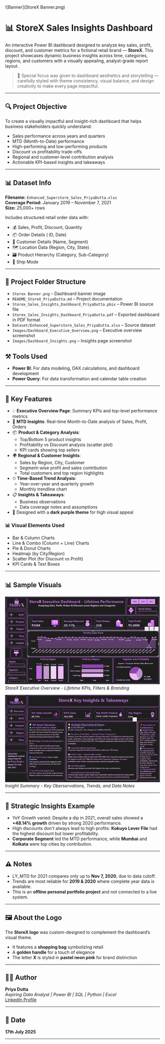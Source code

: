 ![Banner](StoreX Banner.png)
# 📊 StoreX Sales Insights Dashboard

An interactive Power BI dashboard designed to analyze key sales, profit, discount, and customer metrics for a fictional retail brand — **StoreX**. This project showcases dynamic business insights across time, categories, regions, and customers with a visually appealing, analyst-grade report layout.

> 🎨 Special focus was given to dashboard aesthetics and storytelling — carefully styled with theme consistency, visual balance, and design creativity to make every page impactful.

---

## 🔍 Project Objective

To create a visually impactful and insight-rich dashboard that helps business stakeholders quickly understand:

- Sales performance across years and quarters  
- MTD (Month-to-Date) performance  
- High-performing and low-performing products  
- Discount vs profitability trade-offs  
- Regional and customer-level contribution analysis  
- Actionable KPI-based insights and takeaways  

---

## 📊 Dataset Info

**Filename:** `Enhanced_Superstore_Sales_PriyaDutta.xlsx`  
**Coverage Period:** January 2019 – November 7, 2021  
**Size:** 25,000+ rows

Includes structured retail order data with:
- 💰 Sales, Profit, Discount, Quantity
- 📦 Order Details ( ID, Date)  
- 🧍 Customer Details (Name, Segment)  
- 🗺️ Location Data (Region, City, State)  
- 🗃️ Product Hierarchy (Category, Sub-Category)
- 🚢 Ship Mode
  
---

## 📁 Project Folder Structure

- `Storex Banner.png` – Dashboard banner image  
- `README_StoreX_PriyaDutta.md` – Project documentation  
- `Storex_Sales_Insights_Dashboard_PriyaDutta.pbix` – Power BI source file  
- `Storex_Sales_Insights_Dashboard_PriyaDutta.pdf` – Exported dashboard in PDF format  
- `Dataset/Enhanced_Superstore_Sales_PriyaDutta.xlsx` – Source dataset  
- `Images/Dashboard_Executive_Overview.png` – Executive overview screenshot  
- `Images/Dashboard_Insights.png` – Insights page screenshot  


## ⚒ Tools Used

- **Power BI**: For data modeling, DAX calculations, and dashboard development  
- **Power Query**: For data transformation and calendar table creation  

---

## 📌 Key Features

- 💡 **Executive Overview Page**: Summary KPIs and top-level performance metrics  
- 📅 **MTD Insights**: Real-time Month-to-Date analysis of Sales, Profit, Orders  
- 📦 **Product & Category Analysis**:  
  - Top/Bottom 5 product insights  
  - Profitability vs Discount analysis (scatter plot)  
  - KPI cards showing top sellers  
- 🌍 **Regional & Customer Insights**:  
  - Sales by Region, City, Customer  
  - Segment-wise profit and sales contribution  
  - Total customers and top region highlights  
- ⏱ **Time-Based Trend Analysis**:  
  - Year-over-year and quarterly growth  
  - Monthly trendline chart  
- 📋 **Insights & Takeaways**:  
  - Business observations  
  - Data coverage notes and assumptions
- 🎨 Designed with a **dark purple theme** for high visual appeal

### 📊 Visual Elements Used

- Bar & Column Charts  
- Line & Combo (Column + Line) Charts  
- Pie & Donut Charts  
- Heatmap (by City/Region)  
- Scatter Plot (for Discount vs Profit)  
- KPI Cards & Text Boxes

---

## 📊 Sample Visuals

![Executive Overview](Images/Dashboard_Executive_Overview.PNG)
*StoreX Executive Overview - Lifetime KPIs, Filters & Branding*

![Strategic Insights](Images/Dashboard_Insights.PNG)
*Insight Summary - Key Oberservations, Trends, and Data Notes*

---

## 🔎 Strategic Insights Example

- YoY Growth varied: Despite a dip in 2021, overall sales showed a **+48.14% growth** driven by strong 2020 performance.  
- High discounts don't always lead to high profits: **Kokuyo Lever File** had the highest discount but lower profitability.  
- **Corporate Segment** led the MTD performance, while **Mumbai** and **Kolkata** were top cities by contribution.  

---

## ⚠️ Notes

- LY_MTD for 2021 compares only up to **Nov 7, 2020**, due to data cutoff.  
- Trends are most reliable for **2019 & 2020** where complete year data is available.  
- This is an **offline personal portfolio project** and not connected to a live system.
  
---

## 🖼️ About the Logo

The **StoreX logo** was custom-designed to complement the dashboard’s visual theme.  
- It features a **shopping bag** symbolizing retail  
- A **golden handle** for a touch of elegance  
- The letter **X** is styled in **pastel neon pink** for brand distinction

---

## 👩‍💻 Author

**Priya Dutta**  
*Aspiring Data Analyst | Power BI | SQL | Python | Excel*  
[LinkedIn Profile](https://www.linkedin.com/in/priya-dutta-b2541b14b)

---

## 📅 Date

**17th July 2025**

---
